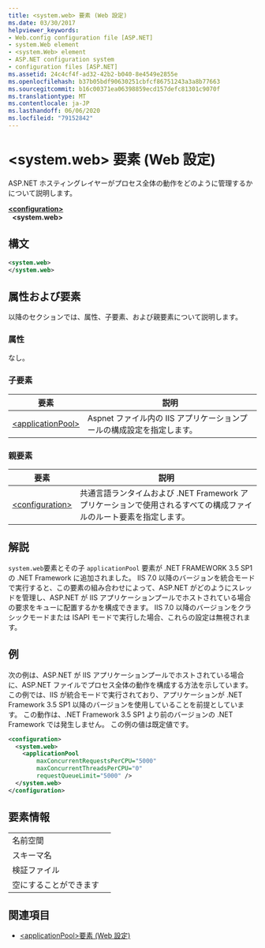 ```yaml
---
title: <system.web> 要素 (Web 設定)
ms.date: 03/30/2017
helpviewer_keywords:
- Web.config configuration file [ASP.NET]
- system.Web element
- <system.Web> element
- ASP.NET configuration system
- configuration files [ASP.NET]
ms.assetid: 24c4cf4f-ad32-42b2-b040-8e4549e2855e
ms.openlocfilehash: b37b05bdf90630251cbfcf86751243a3a8b77663
ms.sourcegitcommit: b16c00371ea06398859ecd157defc81301c9070f
ms.translationtype: MT
ms.contentlocale: ja-JP
ms.lasthandoff: 06/06/2020
ms.locfileid: "79152842"
---
```

# <a name="systemweb-element-web-settings"></a>\<system.web> 要素 (Web 設定)
ASP.NET ホスティングレイヤーがプロセス全体の動作をどのように管理するかについて説明します。  
  
[**\<configuration>**](../configuration-element.md)  
&nbsp;&nbsp;**\<system.web>**  
  
## <a name="syntax"></a>構文  
  
```xml  
<system.web>  
</system.web>  
```  
  
## <a name="attributes-and-elements"></a>属性および要素  

以降のセクションでは、属性、子要素、および親要素について説明します。  
  
### <a name="attributes"></a>属性  

なし。  
  
### <a name="child-elements"></a>子要素  
  
|要素|説明|  
|-------------|-----------------|  
|[\<applicationPool>](applicationpool-element-web-settings.md)|Aspnet ファイル内の IIS アプリケーションプールの構成設定を指定します。|  
  
### <a name="parent-elements"></a>親要素  
  
|要素|説明|  
|-------------|-----------------|  
|[\<configuration>](../configuration-element.md)|共通言語ランタイムおよび .NET Framework アプリケーションで使用されるすべての構成ファイルのルート要素を指定します。|  
  
## <a name="remarks"></a>解説  

`system.web`要素とその子 `applicationPool` 要素が .NET FRAMEWORK 3.5 SP1 の .NET Framework に追加されました。 IIS 7.0 以降のバージョンを統合モードで実行すると、この要素の組み合わせによって、ASP.NET がどのようにスレッドを管理し、ASP.NET が IIS アプリケーションプールでホストされている場合の要求をキューに配置するかを構成できます。 IIS 7.0 以降のバージョンをクラシックモードまたは ISAPI モードで実行した場合、これらの設定は無視されます。  
  
## <a name="example"></a>例  

次の例は、ASP.NET が IIS アプリケーションプールでホストされている場合に、ASP.NET ファイルでプロセス全体の動作を構成する方法を示しています。 この例では、IIS が統合モードで実行されており、アプリケーションが .NET Framework 3.5 SP1 以降のバージョンを使用していることを前提としています。 この動作は、.NET Framework 3.5 SP1 より前のバージョンの .NET Framework では発生しません。 この例の値は既定値です。  
  
```xml  
<configuration>  
  <system.web>  
    <applicationPool
        maxConcurrentRequestsPerCPU="5000"
        maxConcurrentThreadsPerCPU="0"
        requestQueueLimit="5000" />  
  </system.web>  
</configuration>  
```  
  
## <a name="element-information"></a>要素情報  
  
|||  
|-|-|  
|名前空間||  
|スキーマ名||  
|検証ファイル||  
|空にすることができます||  
  
## <a name="see-also"></a>関連項目

- [\<applicationPool>要素 (Web 設定)](applicationpool-element-web-settings.md)

